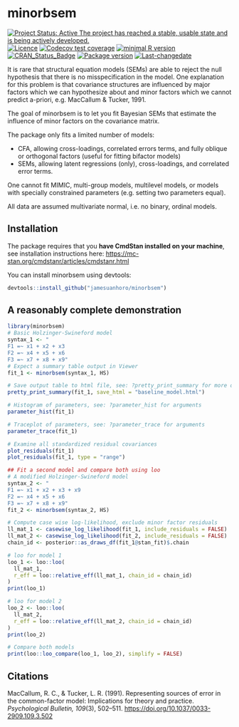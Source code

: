 
# minorbsem

<!-- badges: start -->

[![Project Status: Active The project has reached a stable, usable state
and is being actively
developed.](https://www.repostatus.org/badges/latest/active.svg)](https://www.repostatus.org/#active)
[![Licence](https://img.shields.io/badge/licence-GPL--3-blue.svg)](https://www.gnu.org/licenses/gpl-3.0.en.html)
[![Codecov test
coverage](https://codecov.io/gh/jamesuanhoro/minorbsem/branch/master/graph/badge.svg)](https://app.codecov.io/gh/jamesuanhoro/minorbsem?branch=master)
[![minimal R
version](https://img.shields.io/badge/R%3E%3D-3.4.0-6666ff.svg)](https://cran.r-project.org/)
[![CRAN_Status_Badge](https://www.r-pkg.org/badges/version/minorbsem)](https://cran.r-project.org/package=minorbsem)
[![Package
version](https://img.shields.io/badge/Package%20version-0.0.1-orange.svg?style=flat-square)](commits/master)
[![Last-changedate](https://img.shields.io/badge/last%20change-2023--03--06-yellowgreen.svg)](/commits/master)
<!-- badges: end -->

It is rare that structural equation models (SEMs) are able to reject the
null hypothesis that there is no misspecification in the model. One
explanation for this problem is that covariance structures are
influenced by major factors which we can hypothesize about and minor
factors which we cannot predict a-priori, e.g. MacCallum & Tucker, 1991.

The goal of minorbsem is to let you fit Bayesian SEMs that estimate the
influence of minor factors on the covariance matrix.

The package only fits a limited number of models:

- CFA, allowing cross-loadings, correlated errors terms, and fully
  oblique or orthogonal factors (useful for fitting bifactor models)
- SEMs, allowing latent regressions (only), cross-loadings, and
  correlated error terms.

One cannot fit MIMIC, multi-group models, multilevel models, or models
with specially constrained parameters (e.g. setting two parameters
equal).

All data are assumed multivariate normal, i.e. no binary, ordinal
models.

## Installation

The package requires that you **have CmdStan installed on your
machine**, see installation instructions here:
<https://mc-stan.org/cmdstanr/articles/cmdstanr.html>

You can install minorbsem using devtools:

``` r
devtools::install_github("jamesuanhoro/minorbsem")
```

## A reasonably complete demonstration

``` r
library(minorbsem)
# Basic Holzinger-Swineford model
syntax_1 <- "
F1 =~ x1 + x2 + x3
F2 =~ x4 + x5 + x6
F3 =~ x7 + x8 + x9"
# Expect a summary table output in Viewer
fit_1 <- minorbsem(syntax_1, HS)

# Save output table to html file, see: ?pretty_print_summary for more options
pretty_print_summary(fit_1, save_html = "baseline_model.html")

# Histogram of parameters, see: ?parameter_hist for arguments
parameter_hist(fit_1)

# Traceplot of parameters, see: ?parameter_trace for arguments
parameter_trace(fit_1)

# Examine all standardized residual covariances
plot_residuals(fit_1)
plot_residuals(fit_1, type = "range")

## Fit a second model and compare both using loo
# A modified Holzinger-Swineford model
syntax_2 <- "
F1 =~ x1 + x2 + x3 + x9
F2 =~ x4 + x5 + x6
F3 =~ x7 + x8 + x9"
fit_2 <- minorbsem(syntax_2, HS)

# Compute case wise log-likelihood, exclude minor factor residuals
ll_mat_1 <- casewise_log_likelihood(fit_1, include_residuals = FALSE)
ll_mat_2 <- casewise_log_likelihood(fit_2, include_residuals = FALSE)
chain_id <- posterior::as_draws_df(fit_1@stan_fit)$.chain

# loo for model 1
loo_1 <- loo::loo(
  ll_mat_1,
  r_eff = loo::relative_eff(ll_mat_1, chain_id = chain_id)
)
print(loo_1)

# loo for model 2
loo_2 <- loo::loo(
  ll_mat_2,
  r_eff = loo::relative_eff(ll_mat_2, chain_id = chain_id)
)
print(loo_2)

# Compare both models
print(loo::loo_compare(loo_1, loo_2), simplify = FALSE)
```

## Citations

MacCallum, R. C., & Tucker, L. R. (1991). Representing sources of error
in the common-factor model: Implications for theory and practice.
*Psychological Bulletin, 109*(3), 502–511.
<https://doi.org/10.1037/0033-2909.109.3.502>
